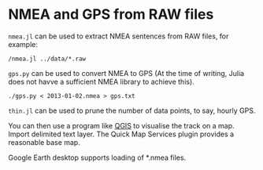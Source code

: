 # NMEA and GPS from RAW files

`nmea.jl` can be used to extract NMEA sentences from RAW files, for
example:

```
/nmea.jl ../data/*.raw
```

`gps.py` can be used to convert NMEA to GPS (At the time of writing,
Julia does not havve a sufficient NMEA library to achieve this).

```
./gps.py < 2013-01-02.nmea > gps.txt
```

`thin.jl` can be used to prune the number of data points, to say,
hourly GPS.

You can then use a program like [QGIS](https://www.qgis.org/en/site/)
to visualise the track on a map. Import delimited text layer. The
Quick Map Services plugin provides a reasonable base map.

Google Earth desktop supports loading of *.nmea files.
